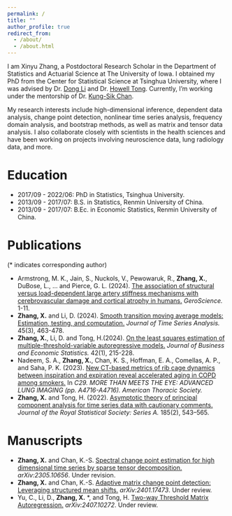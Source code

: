 ```yaml
---
permalink: /
title: ""
author_profile: true
redirect_from: 
  - /about/
  - /about.html
---
```


I am Xinyu Zhang, a Postdoctoral Research Scholar in the Department of Statistics and Actuarial Science at The University of Iowa. I obtained my PhD from the Center for Statistical Science at Tsinghua University, where I was advised by Dr. [Dong Li](https://www.stat.tsinghua.edu.cn/teachers/dongli/) and Dr. [Howell Tong](https://scholar.google.com/citations?user=5t5s9yMAAAAJ&hl=zh-CN). Currently, I’m working under the mentorship of Dr. [Kung-Sik Chan](https://scholar.google.com/citations?user=yuqVgEUAAAAJ&hl=zh-CN). 

My research interests include high-dimensional inference, dependent data analysis, change point detection, nonlinear time series analysis, frequency domain analysis, and bootstrap methods, as well as matrix and tensor data analysis. I also collaborate closely with scientists in the health sciences and have been working on projects involving neuroscience data, lung radiology data, and more.



Education
======
- 2017/09 - 2022/06: PhD in Statistics, Tsinghua University.
- 2013/09 - 2017/07: B.S. in Statistics, Renmin University of China.
- 2013/09 - 2017/07: B.Ec. in Economic Statistics, Renmin University of China.

Publications
======
(\* indicates corresponding author)

- Armstrong, M. K., Jain, S., Nuckols, V., Pewowaruk, R., **Zhang, X.**, DuBose, L., ... and Pierce, G. L. (2024).
  [The association of structural versus load-dependent large artery stiffness mechanisms with cerebrovascular damage and cortical atrophy in humans.](https://link.springer.com/article/10.1007/s11357-024-01254-5#:~:text=These%20findings%20are%20consistent%20with,5%2C6%2C7%5D)
  *GeroScience.* 1-11.
- **Zhang, X.** and Li, D. (2024). [Smooth transition moving average models: Estimation, testing, and computation.](https://onlinelibrary.wiley.com/doi/full/10.1111/jtsa.12721) *Journal of Time Series Analysis.* 45(3), 463-478.
- **Zhang, X.**, Li, D. and  Tong, H.(2024). [On the least squares estimation of multiple-threshold-variable autoregressive models.](https://www.tandfonline.com/doi/abs/10.1080/07350015.2023.2174124) *Journal of Business and Economic Statistics.* 42(1), 215-228.
- Nadeem, S. A., **Zhang, X.**, Chan, K. S., Hoffman, E. A., Comellas, A. P., and Saha, P. K. (2023). [New CT-based metrics of rib cage dynamics between inspiration and expiration reveal accelerated aging in COPD among smokers.](https://www.atsjournals.org/doi/abs/10.1164/ajrccm-conference.2023.207.1_MeetingAbstracts.A4716) In *C29. MORE THAN MEETS THE EYE: ADVANCED LUNG IMAGING (pp. A4716-A4716). American Thoracic Society.*
- **Zhang, X.** and Tong, H. (2022). [Asymptotic theory of principal component analysis for time series data with cautionary comments.](https://academic.oup.com/jrsssa/article/185/2/543/7068980) *Journal of the Royal Statistical Society: Series A.* 185(2), 543–565.

Manuscripts
======
- **Zhang, X.** and  Chan, K.-S. [Spectral change point estimation for high dimensional time series by sparse tensor decomposition.](https://arxiv.org/abs/2305.10656) *arXiv:2305.10656*. Under revision.
- **Zhang, X.** and  Chan, K.-S. [Adaptive matrix change point detection: Leveraging structured mean shifts.](https://arxiv.org/abs/2401.17473) *arXiv:2401.17473*. Under review.
- Yu, C., Li, D., **Zhang, X.** \*, and Tong, H. [Two-way Threshold Matrix Autoregression.](https://arxiv.org/abs/2407.10272) *arXiv:2407.10272*. Under review.
